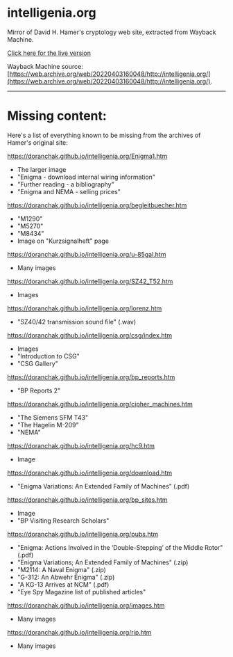 # intelligenia.org
Mirror of David H. Hamer's cryptology web site, extracted from Wayback Machine.

[Click here for the live version](https://doranchak.github.io/intelligenia.org/)

Wayback Machine source: [https://web.archive.org/web/20220403160048/http://intelligenia.org/](https://web.archive.org/web/20220403160048/http://intelligenia.org/).

***

# Missing content:

Here's a list of everything known to be missing from the archives of Hamer's original site:

https://doranchak.github.io/intelligenia.org/Enigma1.htm

 * The larger image
 * "Enigma - download internal wiring information"
 * "Further reading  - a bibliography"
 * "Enigma and NEMA - selling prices"
 
https://doranchak.github.io/intelligenia.org/begleitbuecher.htm

 * "M1290"
 * "M5270"
 * "M8434" 
 * Image on "Kurzsignalheft" page
 
https://doranchak.github.io/intelligenia.org/u-85gal.htm

 * Many images
 
https://doranchak.github.io/intelligenia.org/SZ42_T52.htm 

 * Images
 
https://doranchak.github.io/intelligenia.org/lorenz.htm

 * "SZ40/42 transmission sound file" (.wav)
 
https://doranchak.github.io/intelligenia.org/csg/index.htm

 * Images
 * "Introduction to CSG"
 * "CSG Gallery"
 
https://doranchak.github.io/intelligenia.org/bp_reports.htm

 * "BP Reports 2"

https://doranchak.github.io/intelligenia.org/cipher_machines.htm

 * "The Siemens SFM T43"
 * "The Hagelin M-209"
 * "NEMA"
 
https://doranchak.github.io/intelligenia.org/hc9.htm

 * Image
 
https://doranchak.github.io/intelligenia.org/download.htm

 * "Enigma Variations: An Extended Family of Machines" (.pdf)
 
https://doranchak.github.io/intelligenia.org/bp_sites.htm

 * Image
 * "BP Visiting Research Scholars"
 
https://doranchak.github.io/intelligenia.org/pubs.htm

 * "Enigma: Actions Involved in the ‘Double-Stepping’ of the Middle Rotor" (.pdf) 
 * "Enigma Variations; An Extended Family of Machines" (.zip)
 * "M2114: A Naval Enigma" (.zip)
 * "G-312: An Abwehr Enigma" (.zip)
 * "A KG-13 Arrives at NCM" (.pdf)
 * "Eye Spy Magazine list of published articles"
 
https://doranchak.github.io/intelligenia.org/images.htm

 * Many images
 
https://doranchak.github.io/intelligenia.org/rip.htm

 * Many images
 
 

 
 

